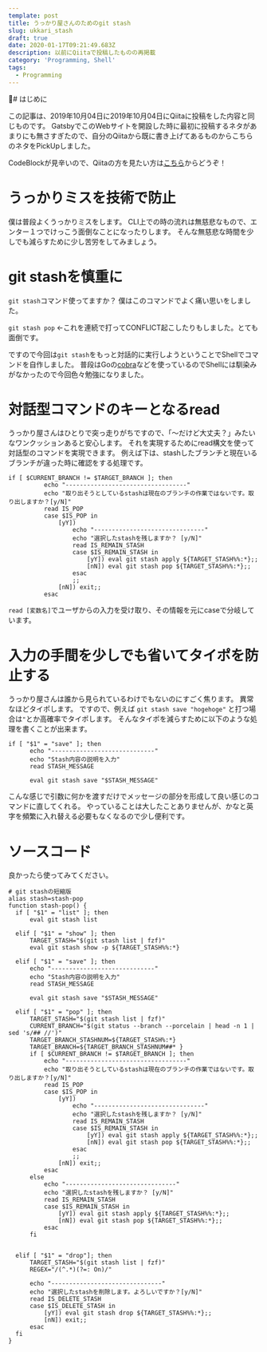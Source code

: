 ```yaml
---
template: post
title: うっかり屋さんのためのgit stash
slug: ukkari_stash
draft: true
date: 2020-01-17T09:21:49.683Z
description: 以前にQiitaで投稿したものの再掲載
category: 'Programming, Shell'
tags:
  - Programming
---
```

# はじめに

この記事は、2019年10月04日に2019年10月04日にQiitaに投稿をした内容と同じものです。
GatsbyでこのWebサイトを開設した時に最初に投稿するネタがあまりにも無さすぎたので、自分のQiitaから既に書き上げてあるものからこちらのネタをPickUpしました。

CodeBlockが見辛いので、Qiitaの方を見たい方は[こちら](https://qiita.com/27ma4_ryusei/items/5c7dbd90e5b5895ae67chttps://qiita.com/27ma4_ryusei/items/5c7dbd90e5b5895ae67c)からどうぞ！

# うっかりミスを技術で防止

僕は普段よくうっかりミスをします。 CLI上での時の流れは無慈悲なもので、エンター１つでけっこう面倒なことになったりします。 そんな無慈悲な時間を少しでも減らすために少し苦労をしてみましょう。

# git stashを慎重に

`git stash`コマンド使ってますか？ 僕はこのコマンドでよく痛い思いをしました。

`git stash pop` ←これを連続で打ってCONFLICT起こしたりもしました。とても面倒です。

ですので今回は`git stash`をもっと対話的に実行しようということでShellでコマンドを自作しました。 普段はGoの[cobra](https://github.com/spf13/cobra)などを使っているのでShellには馴染みがなかったので今回色々勉強になりました。

# 対話型コマンドのキーとなるread

うっかり屋さんはひとりで突っ走りがちですので、「〜だけど大丈夫？」みたいなワンクッションあると安心します。 それを実現するためにread構文を使って対話型のコマンドを実現できます。 例えば下は、stashしたブランチと現在いるブランチが違った時に確認をする処理です。

```shell
if [ $CURRENT_BRANCH != $TARGET_BRANCH ]; then
          echo "----------------------------------"
          echo "取り出そうとしているstashは現在のブランチの作業ではないです。取り出しますか？[y/N]"
          read IS_POP
          case $IS_POP in
              [yY])
                  echo "-------------------------------"
                  echo "選択したstashを残しますか？ [y/N]"
                  read IS_REMAIN_STASH
                  case $IS_REMAIN_STASH in
                      [yY]) eval git stash apply ${TARGET_STASH%%:*};;
                      [nN]) eval git stash pop ${TARGET_STASH%%:*};;
                  esac
                  ;;
              [nN]) exit;;
          esac
```

`read [変数名]`でユーザからの入力を受け取り、その情報を元にcaseで分岐しています。

# 入力の手間を少しでも省いてタイポを防止する

うっかり屋さんは誰から見られているわけでもないのにすごく焦ります。 異常なほどタイポします。 ですので、例えば
`git stash save "hogehoge"` と打つ場合は`"`とか高確率でタイポします。 そんなタイポを減らすために以下のような処理を書くことが出来ます。

```shell
if [ "$1" = "save" ]; then
      echo "-----------------------------"
      echo "Stash内容の説明を入力"
      read STASH_MESSAGE
  
      eval git stash save "$STASH_MESSAGE"
```

こんな感じで引数に何かを渡すだけでメッセージの部分を形成して良い感じのコマンドに直してくれる。 やっていることは大したことありませんが、かなと英字を頻繁に入れ替える必要もなくなるので少し便利です。

# ソースコード

良かったら使ってみてください。

```shell
# git stashの短縮版
alias stash=stash-pop
function stash-pop() {
  if [ "$1" = "list" ]; then
      eval git stash list

  elif [ "$1" = "show" ]; then
      TARGET_STASH="$(git stash list | fzf)"
      eval git stash show -p ${TARGET_STASH%%:*}

  elif [ "$1" = "save" ]; then
      echo "-----------------------------"
      echo "Stash内容の説明を入力"
      read STASH_MESSAGE
  
      eval git stash save "$STASH_MESSAGE"

  elif [ "$1" = "pop" ]; then
      TARGET_STASH="$(git stash list | fzf)"
      CURRENT_BRANCH="$(git status --branch --porcelain | head -n 1 | sed 's/## //')"
      TARGET_BRANCH_STASHNUM=${TARGET_STASH%:*}
      TARGET_BRANCH=${TARGET_BRANCH_STASHNUM##* }
      if [ $CURRENT_BRANCH != $TARGET_BRANCH ]; then
          echo "----------------------------------"
          echo "取り出そうとしているstashは現在のブランチの作業ではないです。取り出しますか？[y/N]"
          read IS_POP
          case $IS_POP in
              [yY])
                  echo "-------------------------------"
                  echo "選択したstashを残しますか？ [y/N]"
                  read IS_REMAIN_STASH
                  case $IS_REMAIN_STASH in
                      [yY]) eval git stash apply ${TARGET_STASH%%:*};;
                      [nN]) eval git stash pop ${TARGET_STASH%%:*};;
                  esac
                  ;;
              [nN]) exit;;
          esac
      else
          echo "-------------------------------"
          echo "選択したstashを残しますか？ [y/N]"
          read IS_REMAIN_STASH
          case $IS_REMAIN_STASH in
              [yY]) eval git stash apply ${TARGET_STASH%%:*};;
              [nN]) eval git stash pop ${TARGET_STASH%%:*};;
          esac
      fi


  elif [ "$1" = "drop"]; then
      TARGET_STASH="$(git stash list | fzf)"
      REGEX="/(^.*)(?=: On)/"

      echo "-------------------------------"
      echo "選択したstashを削除します。よろしいですか？[y/N]"
      read IS_DELETE_STASH
      case $IS_DELETE_STASH in
          [yY]) eval git stash drop ${TARGET_STASH%%:*};;
          [nN]) exit;;
      esac
  fi
}
```
